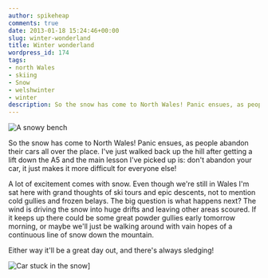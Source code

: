 ```yaml
---
author: spikeheap
comments: true
date: 2013-01-18 15:24:46+00:00
slug: winter-wonderland
title: Winter wonderland
wordpress_id: 174
tags:
- north Wales
- skiing
- Snow
- welshwinter
- winter
description: So the snow has come to North Wales! Panic ensues, as people abandon their cars all over the place
---
```


![A snowy bench](/images/13-01-18-winter-wonderland-road.jpg)

So the snow has come to North Wales! Panic ensues, as people abandon their cars all over the place. I've just walked back up the hill after getting a lift down the A5 and the main lesson I've picked up is: don't abandon your car, it just makes it more difficult for everyone else! 

A lot of excitement comes with snow. Even though we're still in Wales I'm sat here with grand thoughts of ski tours and epic descents, not to mention cold gullies and frozen belays. The big question is what happens next? The wind is driving the snow into huge drifts and leaving other areas scoured. If it keeps up there could be some great powder gullies early tomorrow morning, or maybe we'll just be walking around with vain hopes of a continuous line of snow down the mountain. 

Either way it'll be a great day out, and there's always sledging! 

  
![Car stuck in the snow](/images/13-01-18-winter-wonderland-cars.jpg)]

